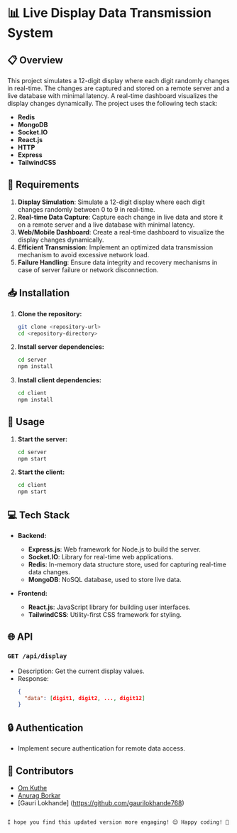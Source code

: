 
# 📊 Live Display Data Transmission System

## 📋 Overview
This project simulates a 12-digit display where each digit randomly changes in real-time. The changes are captured and stored on a remote server and a live database with minimal latency. A real-time dashboard visualizes the display changes dynamically. The project uses the following tech stack:
- **Redis**
- **MongoDB**
- **Socket.IO**
- **React.js**
- **HTTP**
- **Express**
- **TailwindCSS**

## 🔧 Requirements
1. **Display Simulation**: Simulate a 12-digit display where each digit changes randomly between 0 to 9 in real-time.
2. **Real-time Data Capture**: Capture each change in live data and store it on a remote server and a live database with minimal latency.
3. **Web/Mobile Dashboard**: Create a real-time dashboard to visualize the display changes dynamically.
4. **Efficient Transmission**: Implement an optimized data transmission mechanism to avoid excessive network load.
5. **Failure Handling**: Ensure data integrity and recovery mechanisms in case of server failure or network disconnection.

## 📥 Installation
1. **Clone the repository:**
   ```sh
   git clone <repository-url>
   cd <repository-directory>
   ```

2. **Install server dependencies:**
   ```sh
   cd server
   npm install
   ```

3. **Install client dependencies:**
   ```sh
   cd client
   npm install
   ```

## 🚀 Usage
1. **Start the server:**
   ```sh
   cd server
   npm start
   ```

2. **Start the client:**
   ```sh
   cd client
   npm start
   ```

## 💻 Tech Stack
- **Backend:**
  - **Express.js**: Web framework for Node.js to build the server.
  - **Socket.IO**: Library for real-time web applications.
  - **Redis**: In-memory data structure store, used for capturing real-time data changes.
  - **MongoDB**: NoSQL database, used to store live data.

- **Frontend:**
  - **React.js**: JavaScript library for building user interfaces.
  - **TailwindCSS**: Utility-first CSS framework for styling.

## 🌐 API
### `GET /api/display`
- Description: Get the current display values.
- Response: 
  ```json
  {
    "data": [digit1, digit2, ..., digit12]
  }
  ```

## 🔒 Authentication
- Implement secure authentication for remote data access.

## 👥 Contributors
- [Om Kuthe](https://github.com/OmKuthe)
- [Anurag Borkar](https://github.com/anuragborkar2005)
- [Gauri Lokhande] (https://github.com/gaurilokhande768)
```

I hope you find this updated version more engaging! 😊 Happy coding! 🚀
